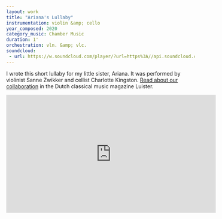 ```yaml
---
layout: work
title: "Ariana's Lullaby"
instrumentation: violin &amp; cello
year_composed: 2020
category_music: Chamber Music
duration: 1'
orchestration: vln. &amp; vlc.
soundcloud: 
 - url: https://w.soundcloud.com/player/?url=https%3A//api.soundcloud.com/tracks/898595848&color=%23ff5500&auto_play=false&hide_related=false&show_comments=true&show_user=true&show_reposts=false&show_teaser=true&visual=true
---
```

I wrote this short lullaby for my little sister, Ariana. It was performed by violinist Sanne Zwikker and cellist Charlotte Kingston. <a href="https://www.luister.nl/sanne-zwikker-met-kian-ravaei/" target="_blank">Read about our collaboration</a> in the Dutch classical music magazine Luister.

<div class="center flex-video widescreen vimeo">
    <iframe width="560" height="315" src="https://www.youtube.com/embed/axxFXf69dF8" frameborder="0" allow="accelerometer; autoplay; encrypted-media; gyroscope; picture-in-picture" allowfullscreen></iframe>
</div>